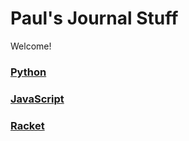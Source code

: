 # Paul's Journal Stuff

Welcome!

### [Python](https://github.com/CS2613-FA2021/journal-entries-phayes2/blob/main/Python.md)

### [JavaScript](https://github.com/CS2613-FA2021/journal-entries-phayes2/blob/main/JavaScript.md)

### [Racket](https://github.com/CS2613-FA2021/journal-entries-phayes2/blob/main/Racket.md)
